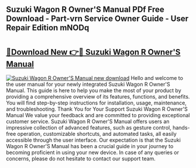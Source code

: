 ## Suzuki Wagon R Owner'S Manual PDf Free Download - Part-vrn Service Owner Guide - User Repair Edition mNODq

# <h2><a href="http://cf17315.oget.top/?id=Suzuki+Wagon+R+Owner%27S+Manual">🔗Download New 👉🔴 Suzuki Wagon R Owner'S Manual</a></h2>

[![Suzuki Wagon R Owner'S Manual new download](https://i.imgur.com/5g1atiW.png)](http://cf17315.oget.top/?id=Suzuki+Wagon+R+Owner%27S+Manual)
Hello and welcome to the user manual for your newly integrated Suzuki Wagon R Owner'S Manual. This guide is here to help you make the most of your product by providing a comprehensive overview of its features, functions, and benefits. You will find step-by-step instructions for installation, usage, maintenance, and troubleshooting. Thank You for Your Support Suzuki Wagon R Owner'S Manual We value your feedback and are committed to providing exceptional customer service. Suzuki Wagon R Owner'S Manual offers users an impressive collection of advanced features, such as gesture control, hands-free operation, customizable shortcuts, and automated tasks, all easily accessible through the user interface. Our expectation is that the Suzuki Wagon R Owner'S Manual has been a crucial guide in your journey to becoming proficient in using your new device. In case of any queries or concerns, please do not hesitate to contact our support team.
